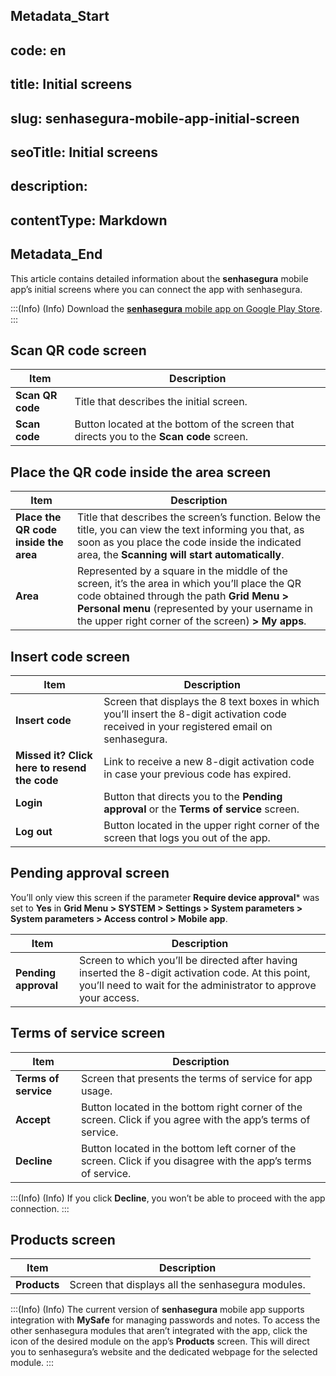 ## Metadata_Start 
## code: en
## title: Initial screens 
## slug: senhasegura-mobile-app-initial-screen 
## seoTitle: Initial screens 
## description:  
## contentType: Markdown 
## Metadata_End
This article contains detailed information about the **senhasegura** mobile app’s initial screens where you can connect the app with senhasegura.

:::(Info) (Info)
Download the [**senhasegura** mobile app on Google Play Store](https://play.google.com/store/apps/details?id=com.senhasegura&pli=1).
:::

## Scan QR code screen


| Item | Description |
| --- | --- |
| **Scan QR code** | Title that describes the initial screen. |
| **Scan code** | Button located at the bottom of the screen that directs you to the **Scan code** screen. |

## Place the QR code inside the area screen
| Item | Description |
| --- | --- |
| **Place the QR code inside the area** | Title that describes the screen’s function. Below the title, you can view the text informing you that, as soon as you place the code inside the indicated area, the **Scanning will start automatically**. |
| **Area** | Represented by a square in the middle of the screen, it’s the area in which you’ll place the QR code obtained through the path **Grid Menu > Personal menu** (represented by your username in the upper right corner of the screen) **> My apps**.|

## Insert code screen


| Item | Description |
| --- | --- |
| **Insert code** | Screen that displays the 8 text boxes in which you’ll insert the 8-digit activation code received in your registered email on senhasegura. |
| **Missed it? Click here to resend the code** | Link to receive a new 8-digit activation code in case your previous code has expired.  |
| **Login** | Button that directs you to the **Pending approval** or the **Terms of service** screen. |
| **Log out** | Button located in the upper right corner of the screen that logs you out of the app. |

## Pending approval screen
You’ll only view this screen if the parameter **Require device approval*** was set to **Yes** in **Grid Menu > SYSTEM > Settings > System parameters > System parameters > Access control > Mobile app**.


| Item | Description |
| --- | --- |
| **Pending approval** | Screen to which you’ll be directed after having inserted the 8-digit activation code. At this point, you’ll need to wait for the administrator to approve your access. |

## Terms of service screen


| Item | Description |
| --- | --- |
| **Terms of service** | Screen that presents the terms of service for app usage. |
| **Accept** | Button located in the bottom right corner of the screen. Click if you agree with the app’s terms of service. |
| **Decline** | Button located in the bottom left corner of the screen. Click if you disagree with the app’s terms of service. |

:::(Info) (Info)
If you click **Decline**, you won’t be able to proceed with the app connection.
:::

## Products screen


| Item | Description |
| --- | --- |
| **Products** | Screen that displays all the senhasegura modules.  |

:::(Info) (Info)
The current version of **senhasegura** mobile app supports integration with **MySafe** for managing passwords and notes. To access the other senhasegura modules that aren’t integrated with the app, click the icon of the desired module on the app’s **Products** screen. This will direct you to senhasegura’s website and the dedicated webpage for the selected module.
:::